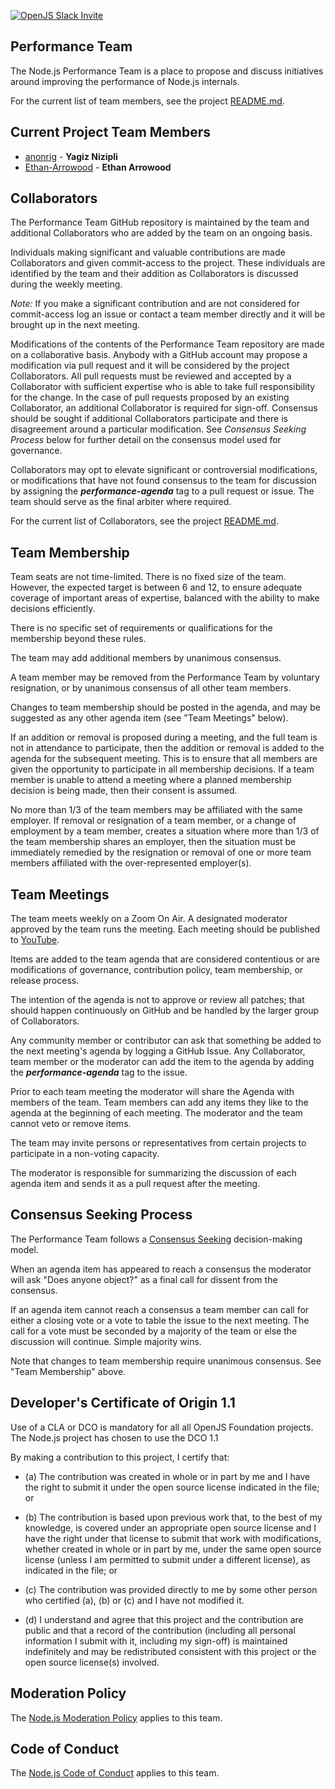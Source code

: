 [![OpenJS Slack Invite](https://img.shields.io/badge/join%20slack%20on-nodejs--core--performance-green.svg)](https://slack-invite.openjsf.org/)

## Performance Team

The Node.js Performance Team is a place to propose and discuss initiatives
around improving the performance of Node.js internals.

For the current list of team members, see the project
[README.md](./README.md#current-project-team-members).

## Current Project Team Members

* [anonrig](https://github.com/anonrig) - **Yagiz Nizipli**
* [Ethan-Arrowood](https://github.com/Ethan-Arrowood) - **Ethan Arrowood**

## Collaborators

The Performance Team GitHub repository is
maintained by the team and additional Collaborators who are added by the
team on an ongoing basis.

Individuals making significant and valuable contributions are made
Collaborators and given commit-access to the project. These
individuals are identified by the team and their addition as
Collaborators is discussed during the weekly meeting.

_Note:_ If you make a significant contribution and are not considered
for commit-access log an issue or contact a team member directly and it
will be brought up in the next meeting.

Modifications of the contents of the Performance Team repository are made on
a collaborative basis. Anybody with a GitHub account may propose a
modification via pull request and it will be considered by the project
Collaborators. All pull requests must be reviewed and accepted by a
Collaborator with sufficient expertise who is able to take full
responsibility for the change. In the case of pull requests proposed
by an existing Collaborator, an additional Collaborator is required
for sign-off. Consensus should be sought if additional Collaborators
participate and there is disagreement around a particular
modification. See _Consensus Seeking Process_ below for further detail
on the consensus model used for governance.

Collaborators may opt to elevate significant or controversial
modifications, or modifications that have not found consensus to the
team for discussion by assigning the ***performance-agenda*** tag to a pull
request or issue. The team should serve as the final arbiter where
required.

For the current list of Collaborators, see the project
[README.md](./README.md#current-project-team-members).

## Team Membership

Team seats are not time-limited.  There is no fixed size of the team.
However, the expected target is between 6 and 12, to ensure adequate
coverage of important areas of expertise, balanced with the ability to
make decisions efficiently.

There is no specific set of requirements or qualifications for the
membership beyond these rules.

The team may add additional members by unanimous consensus.

A team member may be removed from the Performance Team by voluntary 
resignation, or by unanimous consensus of all other team members.

Changes to team membership should be posted in the agenda, and may be
suggested as any other agenda item (see "Team Meetings" below).

If an addition or removal is proposed during a meeting, and the full
team is not in attendance to participate, then the addition or removal
is added to the agenda for the subsequent meeting.  This is to ensure
that all members are given the opportunity to participate in all
membership decisions.  If a team member is unable to attend a meeting
where a planned membership decision is being made, then their consent
is assumed.

No more than 1/3 of the team members may be affiliated with the same
employer.  If removal or resignation of a team member, or a change of
employment by a team member, creates a situation where more than 1/3 of
the team membership shares an employer, then the situation must be
immediately remedied by the resignation or removal of one or more team
members affiliated with the over-represented employer(s).

## Team Meetings

The team meets weekly on a Zoom On Air. A designated moderator
approved by the team runs the meeting. Each meeting should be
published to [YouTube](https://www.youtube.com/c/nodejs-foundation/streams).

Items are added to the team agenda that are considered contentious or
are modifications of governance, contribution policy, team membership,
or release process.

The intention of the agenda is not to approve or review all patches;
that should happen continuously on GitHub and be handled by the larger
group of Collaborators.

Any community member or contributor can ask that something be added to
the next meeting's agenda by logging a GitHub Issue. Any Collaborator,
team member or the moderator can add the item to the agenda by adding
the ***performance-agenda*** tag to the issue.

Prior to each team meeting the moderator will share the Agenda with
members of the team. Team members can add any items they like to the
agenda at the beginning of each meeting. The moderator and the team
cannot veto or remove items.

The team may invite persons or representatives from certain projects to
participate in a non-voting capacity.

The moderator is responsible for summarizing the discussion of each
agenda item and sends it as a pull request after the meeting.

## Consensus Seeking Process

The Performance Team follows a [Consensus Seeking][] decision-making model.

When an agenda item has appeared to reach a consensus the moderator
will ask "Does anyone object?" as a final call for dissent from the
consensus.

If an agenda item cannot reach a consensus a team member can call for
either a closing vote or a vote to table the issue to the next
meeting. The call for a vote must be seconded by a majority of the team
or else the discussion will continue. Simple majority wins.

Note that changes to team membership require unanimous consensus.  See
"Team Membership" above.

<a id="developers-certificate-of-origin"></a>
## Developer's Certificate of Origin 1.1

Use of a CLA or DCO is mandatory for all all OpenJS Foundation projects. The Node.js project has chosen to use the DCO 1.1

By making a contribution to this project, I certify that:

* (a) The contribution was created in whole or in part by me and I
  have the right to submit it under the open source license
  indicated in the file; or

* (b) The contribution is based upon previous work that, to the best
  of my knowledge, is covered under an appropriate open source
  license and I have the right under that license to submit that
  work with modifications, whether created in whole or in part
  by me, under the same open source license (unless I am
  permitted to submit under a different license), as indicated
  in the file; or

* (c) The contribution was provided directly to me by some other
  person who certified (a), (b) or (c) and I have not modified
  it.

* (d) I understand and agree that this project and the contribution
  are public and that a record of the contribution (including all
  personal information I submit with it, including my sign-off) is
  maintained indefinitely and may be redistributed consistent with
  this project or the open source license(s) involved.

## Moderation Policy

The [Node.js Moderation Policy][] applies to this team.

## Code of Conduct

The [Node.js Code of Conduct][] applies to this team.

[Node.js Code of Conduct]: https://github.com/nodejs/TSC/blob/master/CODE_OF_CONDUCT.md
[Node.js Moderation Policy]: https://github.com/nodejs/TSC/blob/master/Moderation-Policy.md
[Consensus Seeking]: https://en.wikipedia.org/wiki/Consensus-seeking_decision-making
